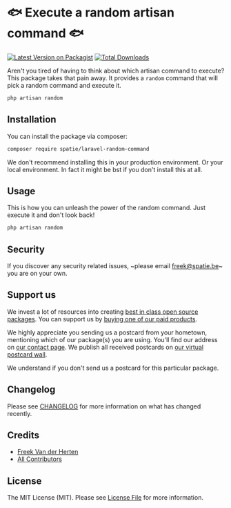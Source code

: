 # 🐟 Execute a random artisan command 🐟

[![Latest Version on Packagist](https://img.shields.io/packagist/v/spatie/laravel-random-command.svg?style=flat-square)](https://packagist.org/packages/spatie/:package_name)
[![Total Downloads](https://img.shields.io/packagist/dt/spatie/laravel-random-command.svg?style=flat-square)](https://packagist.org/packages/spatie/:package_name)

Aren't you tired of having to think about which artisan command to execute? This package takes that pain away. It provides a `random` command that will pick a random command and execute it.

```bash
php artisan random
```

## Installation

You can install the package via composer:

```bash
composer require spatie/laravel-random-command
```

We don't recommend installing this in your production environment. Or your local environment. In fact it might be bst if you don't install this at all.

## Usage

This is how you can unleash the power of the random command. Just execute it and don't look back!

```bash
php artisan random
```

## Security

If you discover any security related issues, ~please email freek@spatie.be~ you are on your own.

## Support us

We invest a lot of resources into creating [best in class open source packages](https://spatie.be/open-source). You can support us by [buying one of our paid products](https://spatie.be/open-source/support-us). 

We highly appreciate you sending us a postcard from your hometown, mentioning which of our package(s) you are using. You'll find our address on [our contact page](https://spatie.be/about-us). We publish all received postcards on [our virtual postcard wall](https://spatie.be/open-source/postcards).

We understand if you don't send us a postcard for this particular package.

## Changelog

Please see [CHANGELOG](CHANGELOG.md) for more information on what has changed recently.

## Credits

- [Freek Van der Herten](https://github.com/freekmurze)
- [All Contributors](../../contributors)

## License

The MIT License (MIT). Please see [License File](LICENSE.md) for more information.

